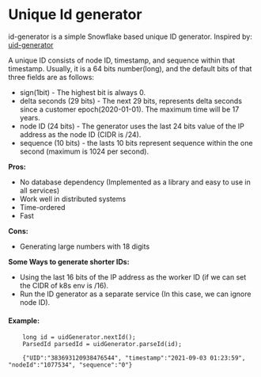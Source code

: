 # Unique Id generator

id-generator is a simple Snowflake based unique ID generator. 
Inspired by: [uid-generator](https://github.com/baidu/uid-generator)

A unique ID consists of node ID, timestamp, and sequence within that timestamp. Usually, it is a 64 bits number(long), and the default bits of that three fields are as follows:

- sign(1bit) - The highest bit is always 0.
- delta seconds (29 bits) - The next 29 bits, represents delta seconds since a customer epoch(2020-01-01). The maximum time will be 17 years.
- node ID (24 bits) - The generator uses the last 24 bits value of the IP address as the node ID (CIDR is /24).
- sequence (10 bits) - the lasts 10 bits represent sequence within the one second (maximum is 1024 per second).

**Pros:**

- No database dependency (Implemented as a library and easy to use in all services)
- Work well in distributed systems
- Time-ordered
- Fast

**Cons:**

- Generating large numbers with 18 digits

**Some Ways to generate shorter IDs:**

- Using the last 16 bits of the IP address as the worker ID (if we can set the CIDR of k8s env is /16). 
- Run the ID generator as a separate service (In this case, we can ignore node ID).


#### Example:

        long id = uidGenerator.nextId();
        ParsedId parsedId = uidGenerator.parseId(id);
        
        {"UID":"383693120938476544", "timestamp":"2021-09-03 01:23:59", "nodeId":"1077534", "sequence":"0"}